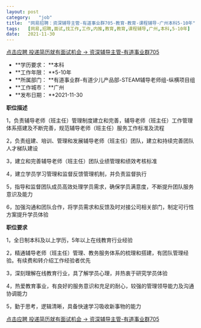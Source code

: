 ```yaml
---
layout:	post
category:	"job"
title:	"网易招聘：资深辅导主管-有道事业群705-教育-教育-课程辅导-广州本科5-10年"
tags:	[网易,招聘,面试,找工作,工作,内推,教育,教育,课程辅导,广州,本科,5-10年]
date:	2021-11-30
---
```


[点击应聘 投递简历就有面试机会 ->  资深辅导主管-有道事业群705](http://mobile.bole.netease.com/bole/boleDetail?id=36576&employeeId=346f03c3cda5f04c&key=all)



- **学历要求： **本科
- **工作年限： **5-10年
- **所属部门： **有道事业群-有道少儿产品部-STEAM辅导老师组-纵横项目组
- **工作城市： **广州
- **发布日期： **2021-11-30



**职位描述**

1，负责辅导老师（班主任）管理制度建立和完善，辅导老师（班主任）工作管理体系搭建及不断完善，规范辅导老师（班主任）服务工作标准及流程

2，负责组建、培训、管理和发展辅导老师（班主任）团队，建立和持续完善团队人才梯队建设

3，建立和完善辅导老师（班主任）团队业绩管理和绩效考核标准

4，建立学员学习管理和监督反馈管理机制，并负责监督执行

5，指导和监督团队成员高效处理学员需求，确保学员满意度，不断提升团队服务意识及能力

6，加强沟通和团队合作，将学员需求和反馈及时对接公司相关部门，制定可行性方案提升学员体验



**职位要求**

1，全日制本科及以上学历，5年以上在线教育行业经验

2，精通辅导老师（班主任）管理、教务服务体系的梳理和搭建，有团队管理经验。有续费和转介绍工作经验者优先

3，深刻理解在线教育行业，具了解学员心理，并热衷于研究学员体验

4，热爱教育事业，有良好的服务意识和充足的耐心，较强的管理领导能力及沟通协调能力

5，勤于思考，逻辑清晰，具备快速学习吸收新事物的能力



[点击应聘 投递简历就有面试机会 ->  资深辅导主管-有道事业群705](http://mobile.bole.netease.com/bole/boleDetail?id=36576&employeeId=346f03c3cda5f04c&key=all)